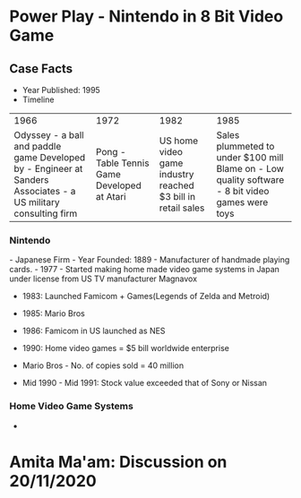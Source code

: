 # Power Play - Nintendo in 8 Bit Video Game

## Case Facts
- Year Published: 1995
- Timeline

<table>
	<tbody>
		<tr><b>
			<td>1966</td>	<td>1972</td>	<td>1982</td>	<td>1985</td>
		</b></tr>
		<tr>	
			<td>
				Odyssey - a ball and paddle game
				Developed by - Engineer at Sanders Associates - a US military consulting firm
			</td>
			<td>
				Pong - Table Tennis Game
				Developed at Atari
			</td>
			<td>
				US home video game industry reached $3 bill in retail sales
			</td>
			<td>
				Sales plummeted to under $100 mill
				Blame on
					- Low quality software
					- 8 bit video games were toys
			</td>
		</tr>
	</tbody>
</table>

### Nintendo
<p>
- Japanese Firm
- Year Founded: 1889
- Manufacturer of handmade playing cards.
- 1977 - Started making home made video game systems in Japan under license from US TV manufacturer Magnavox
</p>

- 1983: Launched Famicom + Games(Legends of Zelda and Metroid)
- 1985: Mario Bros
- 1986: Famicom in US launched as NES
- 1990: Home video games = $5 bill worldwide enterprise
- Mario Bros - No. of copies sold = 40 million

- Mid 1990 - Mid 1991: Stock value exceeded that of Sony or Nissan

### Home Video Game Systems
- 

# Amita Ma'am: Discussion on 20/11/2020

